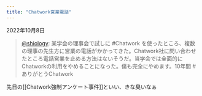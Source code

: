 ```yaml
---
title: "Chatwork営業電話"
---
```


2022年10月8日
> [@shiology](https://twitter.com/shiology/status/1578518730115457024?s=46&t=M9n0_8Nt4OluzltSEifdUQ): 某学会の理事会で試しに #Chatwork を使ったところ、複数の理事の先生方に営業の電話がかかってきた。Chatwork社に問い合わせたところ電話営業を止める方法はないそうだ。当学会では全面的にChatworkの利用をやめることになった。僕も完全にやめます。10年間 #ありがとうChatwork

先日の[[Chatwork強制アンケート事件]]といい、きな臭いなぁ
